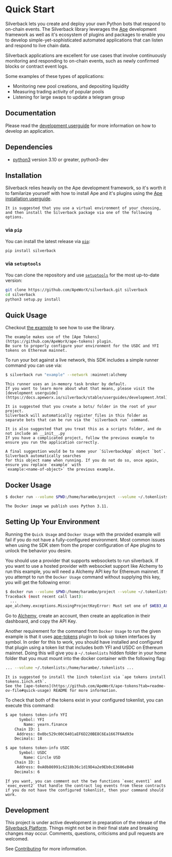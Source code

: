 # Quick Start

Silverback lets you create and deploy your own Python bots that respond to on-chain events.
The Silverback library leverages the [Ape](https://docs.apeworx.io/ape/stable/userguides/quickstart) development framework as well as it's ecosystem of plugins and packages to enable you to develop simple-yet-sophisticated automated applications that can listen and respond to live chain data.

Silverback applications are excellent for use cases that involve continuously monitoring and responding to on-chain events, such as newly confirmed blocks or contract event logs.

Some examples of these types of applications:

- Monitoring new pool creations, and depositing liquidity
- Measuring trading activity of popular pools
- Listening for large swaps to update a telegram group

## Documentation

Please read the [development userguide](https://docs.apeworx.io/silverback/stable/userguides/development.html) for more information on how to develop an application.

## Dependencies

- [python3](https://www.python.org/downloads) version 3.10 or greater, python3-dev

## Installation

Silverback relies heavily on the Ape development framework, so it's worth it to familarize yourself with how to install Ape and it's plugins using the [Ape installation userguide](https://docs.apeworx.io/ape/latest/userguides/quickstart#installation).

```{note}
It is suggested that you use a virtual environment of your choosing, and then install the Silverback package via one of the following options.
```

### via `pip`

You can install the latest release via [`pip`](https://pypi.org/project/pip/):

```bash
pip install silverback
```

### via `setuptools`

You can clone the repository and use [`setuptools`](https://github.com/pypa/setuptools) for the most up-to-date version:

```bash
git clone https://github.com/ApeWorX/silverback.git silverback
cd silverback
python3 setup.py install
```

## Quick Usage

Checkout [the example](https://github.com/ApeWorX/silverback/blob/main/example.py) to see how to use the library.

```{note}
The example makes use of the [Ape Tokens](https://github.com/ApeWorX/ape-tokens) plugin.
Be sure to properly configure your environment for the USDC and YFI tokens on Ethereum mainnet.
```

To run your bot against a live network, this SDK includes a simple runner command you can use via:

```sh
$ silverback run "example" --network :mainnet:alchemy
```

```{note}
This runner uses an in-memory task broker by default.
If you want to learn more about what that means, please visit the [development userguide](https://docs.apeworx.io/silverback/stable/userguides/development.html).
```

```{note}
It is suggested that you create a bots/ folder in the root of your project.
Silverback will automatically register files in this folder as separate bots that can be run via the `silverback run` command.

It is also suggested that you treat this as a scripts folder, and do not include an __init__.py
If you have a complicated project, follow the previous example to ensure you run the application correctly.

A final suggestion would be to name your `SilverbackApp` object `bot`. Silverback automatically searches 
for this object name when running. If you do not do so, once again, ensure you replace `example` with 
`example:<name-of-object>` the previous example.
```

## Docker Usage

```sh
$ docker run --volume $PWD:/home/harambe/project --volume ~/.tokenlists:/home/harambe/.tokenlists apeworx/silverback:latest run "example" --network :mainnet
```

```{note}
The Docker image we publish uses Python 3.11.
```

## Setting Up Your Environment

Running the `Quick Usage` and `Docker Usage` with the provided example will fail if you do not have a fully-configured environment.
Most common issues when using the SDK stem from the proper configuration of Ape plugins to unlock the behavior you desire.

You should use a provider that supports websockets to run silverback.
If you want to use a hosted provider with websocket support like Alchemy to run this example, you will need a Alchemy API key for Ethereum mainnet.
If you attempt to run the `Docker Usage` command without supplying this key, you will get the following error:

```bash
$ docker run --volume $PWD:/home/harambe/project --volume ~/.tokenlists:/home/harambe/.tokenlists apeworx/silverback:latest run "example" --network :mainnet:alchemy
Traceback (most recent call last):
  ...
ape_alchemy.exceptions.MissingProjectKeyError: Must set one of $WEB3_ALCHEMY_PROJECT_ID, $WEB3_ALCHEMY_API_KEY, $WEB3_ETHEREUM_MAINNET_ALCHEMY_PROJECT_ID, $WEB3_ETHEREUM_MAINNET_ALCHEMY_API_KEY.
```

Go to [Alchemy](https://alchemy.com), create an account, then create an application in their dashboard, and copy the API Key.

Another requirement for the command from `Docker Usage` to run the given example is that it uses [ape-tokens](https://github.com/ApeWorX/ape-tokens) plugin to look up token interfaces by symbol.
In order for this to work, you should have installed and configured that plugin using a token list that includes both YFI and USDC on Ethereum mainnet.
Doing this will give you a `~/.tokenlists` hidden folder in your home folder that you must mount into the docker container with the following flag:

```bash
... --volume ~/.tokenlists:/home/harambe/.tokenlists ...
```

```{note}
It is suggested to install the 1inch tokenlist via `ape tokens install tokens.1inch.eth`.
See the [ape-tokens](https://github.com/ApeWorX/ape-tokens?tab=readme-ov-file#quick-usage) README for more information.
```

To check that both of the tokens exist in your configured tokenlist, you can execute this command:

```bash
$ ape tokens token-info YFI
      Symbol: YFI
        Name: yearn.finance
    Chain ID: 1
     Address: 0x0bc529c00C6401aEF6D220BE8C6Ea1667F6Ad93e
    Decimals: 18

$ ape tokens token-info USDC
      Symbol: USDC
        Name: Circle USD
    Chain ID: 1
     Address: 0xA0b86991c6218b36c1d19D4a2e9Eb0cE3606eB48
    Decimals: 6
```

```{note}
If you want, you can comment out the two functions `exec_event1` and `exec_event2` that handle the contract log events from these contracts if you do not have the configured tokenlist, then your command should work.
```

## Development

This project is under active development in preparation of the release of the [Silverback Platform](https://silverback.apeworx.io).
Things might not be in their final state and breaking changes may occur.
Comments, questions, criticisms and pull requests are welcomed.

See [Contributing](https://github.com/ApeWorX/silverback/blob/main/CONTRIBUTING.md) for more information.
